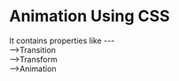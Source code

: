 # Animation Using CSS


It contains properties like  --- 
<br>
-->Transition<br>
-->Transform<br>
-->Animation<br>
